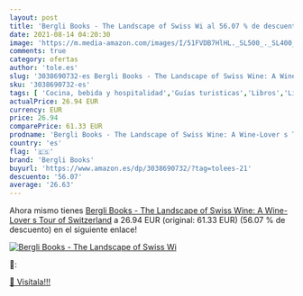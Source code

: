 ```yaml
---
layout: post
title: 'Bergli Books - The Landscape of Swiss Wi al 56.07 % de descuento'
date: 2021-08-14 04:20:30
image: 'https://m.media-amazon.com/images/I/51FVDB7HlHL._SL500_._SL400_.jpg'
comments: true
category: ofertas
author: 'tole.es'
slug: '3038690732-es Bergli Books - The Landscape of Swiss Wine: A Wine-Lover s...'
sku: '3038690732-es'
tags: [ 'Cocina, bebida y hospitalidad','Guías turisticas','Libros','Libros y guías de viaje','bergli books', ]
actualPrice: 26.94 EUR
currency: EUR
price: 26.94
comparePrice: 61.33 EUR
prodname: 'Bergli Books - The Landscape of Swiss Wine: A Wine-Lover s Tour of Switzerland'
country: 'es'
flag: '🇪🇸'
brand: 'Bergli Books'
buyurl: 'https://www.amazon.es/dp/3038690732/?tag=tolees-21'
descuento: '56.07'
average: '26.63'
---
```


Ahora mismo tienes [Bergli Books - The Landscape of Swiss Wine: A Wine-Lover s Tour of Switzerland](https://www.amazon.es/dp/3038690732/?tag=tolees-21) a 26.94 EUR (original: 61.33 EUR) (56.07 %  de descuento) en el siguiente enlace!

[![Bergli Books - The Landscape of Swiss Wi](https://m.media-amazon.com/images/I/51FVDB7HlHL._SL500_._SL400_.jpg)](https://www.amazon.es/dp/3038690732/?tag=tolees-21)

🔎:


[🛒 Visítala!!!](https://www.amazon.es/dp/3038690732/?tag=tolees-21)
